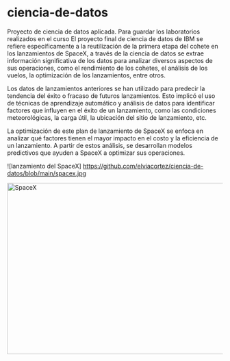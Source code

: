 # ciencia-de-datos
Proyecto de ciencia de datos aplicada.
Para guardar los laboratorios realizados en el curso
El proyecto final de ciencia de datos de IBM  se refiere específicamente a la reutilización de la primera etapa del cohete en los lanzamientos de SpaceX, a través de la ciencia de datos se extrae información significativa de los datos para analizar diversos aspectos de sus operaciones, como el rendimiento de los cohetes, el análisis de los vuelos, la optimización de los lanzamientos, entre otros.

Los datos de lanzamientos anteriores se han utilizado para predecir la tendencia del éxito o fracaso de futuros lanzamientos. Esto implicó el uso de técnicas de aprendizaje automático y análisis de datos para identificar factores que influyen en el éxito de un lanzamiento, como las condiciones meteorológicas, la carga útil, la ubicación del sitio de lanzamiento, etc.

La optimización de este  plan de lanzamiento de SpaceX se enfoca en analizar qué factores tienen el mayor impacto en el costo y la eficiencia de un lanzamiento. A partir de estos análisis, se desarrollan modelos predictivos que ayuden a SpaceX a optimizar sus operaciones.

<span>![lanzamiento del SpaceX]</span>
<span>https://github.com/elviacortez/ciencia-de-datos/blob/main/spacex.jpg</span>

<img src="https://github.com/elviacortez/ciencia-de-datos/blob/main/spacex.jpg" height="400px" width="600px" alt="SpaceX">

